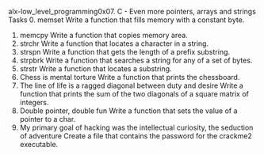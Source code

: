 alx-low_level_programming0x07. C - Even more pointers, arrays and strings
Tasks
0. memset
	Write a function that fills memory with a constant byte.
1. memcpy
	Write a function that copies memory area.
2. strchr
	Write a function that locates a character in a string.
3. strspn
	Write a function that gets the length of a prefix substring.
4. strpbrk
	Write a function that searches a string for any of a set of bytes.
5. strstr
	Write a function that locates a substring.
6. Chess is mental torture
	Write a function that prints the chessboard.
7. The line of life is a ragged diagonal between duty and desire
	Write a function that prints the sum of the two diagonals of a square matrix of integers.
8. Double pointer, double fun
	Write a function that sets the value of a pointer to a char.
9. My primary goal of hacking was the intellectual curiosity, the seduction of adventure
	Create a file that contains the password for the crackme2 executable.

